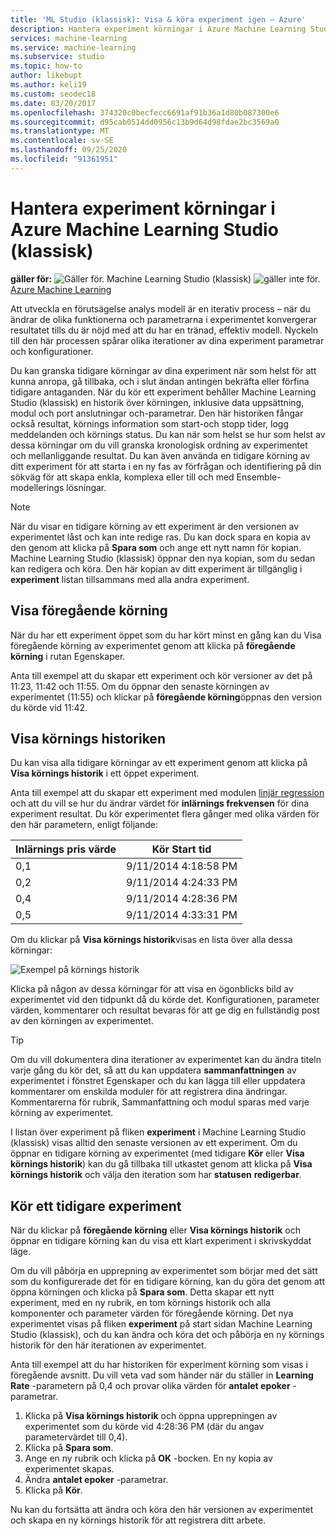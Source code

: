 ```yaml
---
title: 'ML Studio (klassisk): Visa & köra experiment igen – Azure'
description: Hantera experiment körningar i Azure Machine Learning Studio (klassisk). Du kan granska tidigare körningar av dina experiment när som helst för att kunna anropa, gå tillbaka, och i slut ändan antingen bekräfta eller förfina tidigare antaganden.
services: machine-learning
ms.service: machine-learning
ms.subservice: studio
ms.topic: how-to
author: likebupt
ms.author: keli19
ms.custom: seodec18
ms.date: 03/20/2017
ms.openlocfilehash: 374320c0becfecc6691af91b36a1d80b087300e6
ms.sourcegitcommit: d95cab0514dd0956c13b9d64d98fdae2bc3569a0
ms.translationtype: MT
ms.contentlocale: sv-SE
ms.lasthandoff: 09/25/2020
ms.locfileid: "91361951"
---
```

# <a name="manage-experiment-runs-in-azure-machine-learning-studio-classic"></a>Hantera experiment körningar i Azure Machine Learning Studio (klassisk)

**gäller för:** ![ Gäller för. ](../../../includes/media/aml-applies-to-skus/yes.png) Machine Learning Studio (klassisk) ![ gäller inte för.](../../../includes/media/aml-applies-to-skus/no.png)[ Azure Machine Learning](../compare-azure-ml-to-studio-classic.md)  


Att utveckla en förutsägelse analys modell är en iterativ process – när du ändrar de olika funktionerna och parametrarna i experimentet konvergerar resultatet tills du är nöjd med att du har en tränad, effektiv modell. Nyckeln till den här processen spårar olika iterationer av dina experiment parametrar och konfigurationer.

Du kan granska tidigare körningar av dina experiment när som helst för att kunna anropa, gå tillbaka, och i slut ändan antingen bekräfta eller förfina tidigare antaganden. När du kör ett experiment behåller Machine Learning Studio (klassisk) en historik över körningen, inklusive data uppsättning, modul och port anslutningar och-parametrar. Den här historiken fångar också resultat, körnings information som start-och stopp tider, logg meddelanden och körnings status. Du kan när som helst se hur som helst av dessa körningar om du vill granska kronologisk ordning av experimentet och mellanliggande resultat. Du kan även använda en tidigare körning av ditt experiment för att starta i en ny fas av förfrågan och identifiering på din sökväg för att skapa enkla, komplexa eller till och med Ensemble-modellerings lösningar.

> [!NOTE]
> När du visar en tidigare körning av ett experiment är den versionen av experimentet låst och kan inte redige ras. Du kan dock spara en kopia av den genom att klicka på **Spara som** och ange ett nytt namn för kopian. Machine Learning Studio (klassisk) öppnar den nya kopian, som du sedan kan redigera och köra. Den här kopian av ditt experiment är tillgänglig i **experiment** listan tillsammans med alla andra experiment.
> 
> 

## <a name="view-the-prior-run"></a>Visa föregående körning
När du har ett experiment öppet som du har kört minst en gång kan du Visa föregående körning av experimentet genom att klicka på **föregående körning** i rutan Egenskaper.

Anta till exempel att du skapar ett experiment och kör versioner av det på 11:23, 11:42 och 11:55. Om du öppnar den senaste körningen av experimentet (11:55) och klickar på **föregående körning**öppnas den version du körde vid 11:42.

## <a name="view-the-run-history"></a>Visa körnings historiken
Du kan visa alla tidigare körningar av ett experiment genom att klicka på **Visa körnings historik** i ett öppet experiment.

Anta till exempel att du skapar ett experiment med modulen [linjär regression][linear-regression] och att du vill se hur du ändrar värdet för **inlärnings frekvensen** för dina experiment resultat. Du kör experimentet flera gånger med olika värden för den här parametern, enligt följande:

| Inlärnings pris värde | Kör Start tid |
| --- | --- |
| 0,1 |9/11/2014 4:18:58 PM |
| 0,2 |9/11/2014 4:24:33 PM |
| 0,4 |9/11/2014 4:28:36 PM |
| 0,5 |9/11/2014 4:33:31 PM |

Om du klickar på **Visa körnings historik**visas en lista över alla dessa körningar:

![Exempel på körnings historik](./media/manage-experiment-iterations/viewrunhistory.jpg)

Klicka på någon av dessa körningar för att visa en ögonblicks bild av experimentet vid den tidpunkt då du körde det. Konfigurationen, parameter värden, kommentarer och resultat bevaras för att ge dig en fullständig post av den körningen av experimentet.

> [!TIP]
> Om du vill dokumentera dina iterationer av experimentet kan du ändra titeln varje gång du kör det, så att du kan uppdatera **sammanfattningen** av experimentet i fönstret Egenskaper och du kan lägga till eller uppdatera kommentarer om enskilda moduler för att registrera dina ändringar. Kommentarerna för rubrik, Sammanfattning och modul sparas med varje körning av experimentet.
> 
> 

I listan över experiment på fliken **experiment** i Machine Learning Studio (klassisk) visas alltid den senaste versionen av ett experiment. Om du öppnar en tidigare körning av experimentet (med tidigare **Kör** eller **Visa körnings historik**) kan du gå tillbaka till utkastet genom att klicka på **Visa körnings historik** och välja den iteration som har **statusen** **redigerbar**.

## <a name="run-a-previous-experiment"></a>Kör ett tidigare experiment
När du klickar på **föregående körning** eller **Visa körnings historik** och öppnar en tidigare körning kan du visa ett klart experiment i skrivskyddat läge.

Om du vill påbörja en upprepning av experimentet som börjar med det sätt som du konfigurerade det för en tidigare körning, kan du göra det genom att öppna körningen och klicka på **Spara som**. Detta skapar ett nytt experiment, med en ny rubrik, en tom körnings historik och alla komponenter och parameter värden för föregående körning. Det nya experimentet visas på fliken **experiment** på start sidan Machine Learning Studio (klassisk), och du kan ändra och köra det och påbörja en ny körnings historik för den här iterationen av experimentet. 

Anta till exempel att du har historiken för experiment körning som visas i föregående avsnitt. Du vill veta vad som händer när du ställer in **Learning Rate** -parametern på 0,4 och provar olika värden för **antalet epoker** -parametrar.

1. Klicka på **Visa körnings historik** och öppna upprepningen av experimentet som du körde vid 4:28:36 PM (där du angav parametervärdet till 0,4).
2. Klicka på **Spara som**.
3. Ange en ny rubrik och klicka på **OK** -bocken. En ny kopia av experimentet skapas.
4. Ändra **antalet epoker** -parametrar.
5. Klicka på **Kör**.

Nu kan du fortsätta att ändra och köra den här versionen av experimentet och skapa en ny körnings historik för att registrera ditt arbete.

<!-- Module References -->
[linear-regression]: https://msdn.microsoft.com/library/azure/31960a6f-789b-4cf7-88d6-2e1152c0bd1a/
